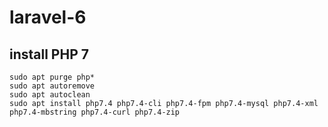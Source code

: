# laravel-6


## install PHP 7


```
sudo apt purge php* 
sudo apt autoremove
sudo apt autoclean
sudo apt install php7.4 php7.4-cli php7.4-fpm php7.4-mysql php7.4-xml php7.4-mbstring php7.4-curl php7.4-zip

```
